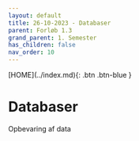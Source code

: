 ```yaml
---
layout: default
title: 26-10-2023 - Databaser
parent: Forløb 1.3
grand_parent: 1. Semester
has_children: false
nav_order: 10
---
```


<span class="fs-1">
[HOME](../index.md){: .btn .btn-blue }
</span>

# Databaser
Opbevaring af data